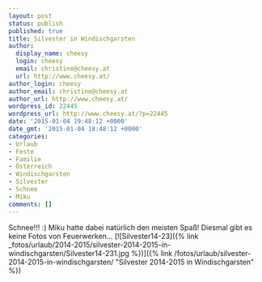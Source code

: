 ```yaml
---
layout: post
status: publish
published: true
title: Silvester in Windischgarsten
author:
  display_name: cheesy
  login: cheesy
  email: christine@cheesy.at
  url: http://www.cheesy.at/
author_login: cheesy
author_email: christine@cheesy.at
author_url: http://www.cheesy.at/
wordpress_id: 22445
wordpress_url: http://www.cheesy.at/?p=22445
date: '2015-01-04 19:48:12 +0000'
date_gmt: '2015-01-04 18:48:12 +0000'
categories:
- Urlaub
- Feste
- Familie
- Österreich
- Windischgarsten
- Silvester
- Schnee
- Miku
comments: []
---
```

Schnee!!! :) Miku hatte dabei natürlich den meisten Spaß! Diesmal gibt es keine Fotos von Feuerwerken...
[![Silvester14-23]({% link _fotos/urlaub/2014-2015/silvester-2014-2015-in-windischgarsten/Silvester14-231.jpg %})]({% link /fotos/urlaub/silvester-2014-2015-in-windischgarsten/ "Silvester 2014-2015 in Windischgarsten" %})
